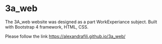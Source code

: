 # 3a_web
The 3A_web  website was designed as a part WorkExperiance subject.
Built with Bootstrap 4 framework, HTML, CSS.

Please follow the link  https://alexandrafili.github.io/3a_web/

